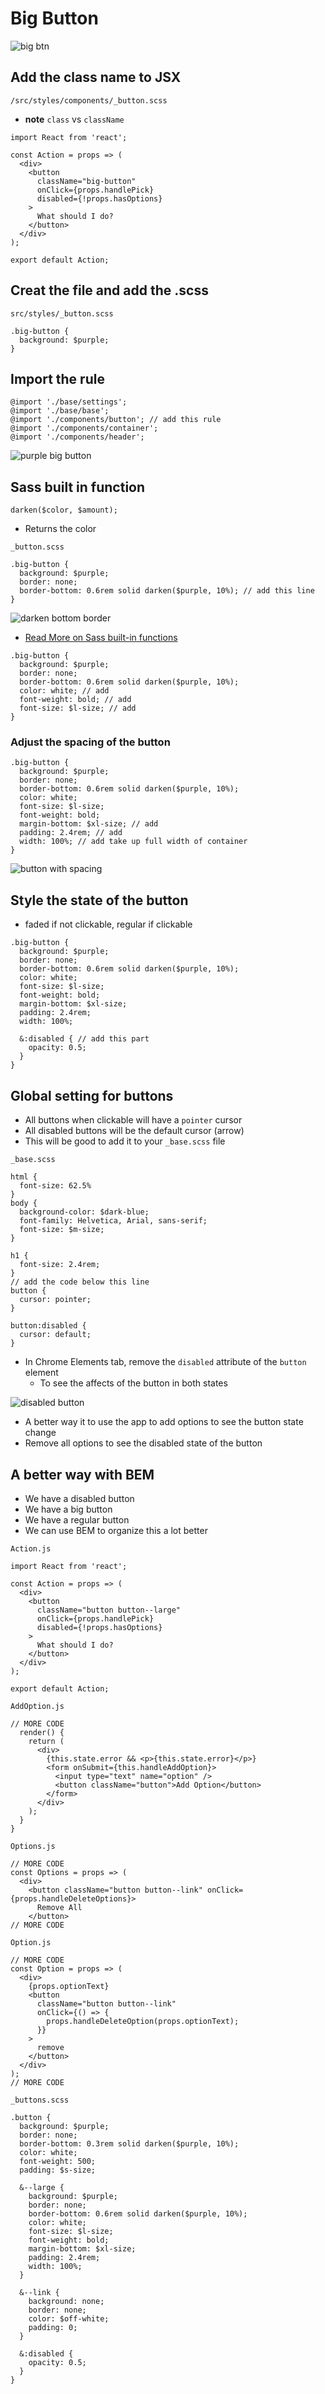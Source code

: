 # Big Button
![big btn](https://i.imgur.com/jXArGlx.png)

## Add the class name to JSX
`/src/styles/components/_button.scss`

* **note** `class` vs `className`

```
import React from 'react';

const Action = props => (
  <div>
    <button
      className="big-button"
      onClick={props.handlePick}
      disabled={!props.hasOptions}
    >
      What should I do?
    </button>
  </div>
);

export default Action;
```

## Creat the file and add the .scss
`src/styles/_button.scss`

```
.big-button {
  background: $purple;
}
```

## Import the rule
```
@import './base/settings';
@import './base/base';
@import './components/button'; // add this rule
@import './components/container';
@import './components/header';
```

![purple big button](https://i.imgur.com/Jl790xI.png)

## Sass built in function
```
darken($color, $amount);
```

* Returns the color

`_button.scss`

```
.big-button {
  background: $purple;
  border: none;
  border-bottom: 0.6rem solid darken($purple, 10%); // add this line
}
```

![darken bottom border](https://i.imgur.com/mV4YQ7M.png)

* [Read More on Sass built-in functions](http://sass-lang.com/documentation/Sass/Script/Functions.html)

```
.big-button {
  background: $purple;
  border: none;
  border-bottom: 0.6rem solid darken($purple, 10%);
  color: white; // add
  font-weight: bold; // add
  font-size: $l-size; // add
}
```

### Adjust the spacing of the button
```
.big-button {
  background: $purple;
  border: none;
  border-bottom: 0.6rem solid darken($purple, 10%);
  color: white;
  font-size: $l-size;
  font-weight: bold;
  margin-bottom: $xl-size; // add
  padding: 2.4rem; // add
  width: 100%; // add take up full width of container
}
```

![button with spacing](https://i.imgur.com/LdeGYSP.png)

## Style the state of the button
* faded if not clickable, regular if clickable

```
.big-button {
  background: $purple;
  border: none;
  border-bottom: 0.6rem solid darken($purple, 10%);
  color: white;
  font-size: $l-size;
  font-weight: bold;
  margin-bottom: $xl-size;
  padding: 2.4rem;
  width: 100%;

  &:disabled { // add this part
    opacity: 0.5;
  }
}
```

## Global setting for buttons
* All buttons when clickable will have a `pointer` cursor
* All disabled buttons will be the default cursor (arrow)
* This will be good to add it to your `_base.scss` file

`_base.scss`

```
html {
  font-size: 62.5%
}
body {
  background-color: $dark-blue;
  font-family: Helvetica, Arial, sans-serif;
  font-size: $m-size;
}

h1 {
  font-size: 2.4rem;
}
// add the code below this line
button {
  cursor: pointer;
}

button:disabled {
  cursor: default;
}
```

* In Chrome Elements tab, remove the `disabled` attribute of the `button` element
    - To see the affects of the button in both states

![disabled button](https://i.imgur.com/mgln5mE.png)

* A better way it to use the app to add options to see the button state change
* Remove all options to see the disabled state of the button

## A better way with BEM
* We have a disabled button
* We have a big button
* We have a regular button
* We can use BEM to organize this a lot better

`Action.js`

```
import React from 'react';

const Action = props => (
  <div>
    <button
      className="button button--large"
      onClick={props.handlePick}
      disabled={!props.hasOptions}
    >
      What should I do?
    </button>
  </div>
);

export default Action;
```

`AddOption.js`

```
// MORE CODE
  render() {
    return (
      <div>
        {this.state.error && <p>{this.state.error}</p>}
        <form onSubmit={this.handleAddOption}>
          <input type="text" name="option" />
          <button className="button">Add Option</button>
        </form>
      </div>
    );
  }
}
```

`Options.js`

```
// MORE CODE
const Options = props => (
  <div>
    <button className="button button--link" onClick={props.handleDeleteOptions}>
      Remove All
    </button>
// MORE CODE
```

`Option.js`

```
// MORE CODE
const Option = props => (
  <div>
    {props.optionText}
    <button
      className="button button--link"
      onClick={() => {
        props.handleDeleteOption(props.optionText);
      }}
    >
      remove
    </button>
  </div>
);
// MORE CODE
```

`_buttons.scss`

```
.button {
  background: $purple;
  border: none;
  border-bottom: 0.3rem solid darken($purple, 10%);
  color: white;
  font-weight: 500;
  padding: $s-size;

  &--large {
    background: $purple;
    border: none;
    border-bottom: 0.6rem solid darken($purple, 10%);
    color: white;
    font-size: $l-size;
    font-weight: bold;
    margin-bottom: $xl-size;
    padding: 2.4rem;
    width: 100%;
  }

  &--link {
    background: none;
    border: none;
    color: $off-white;
    padding: 0;
  }

  &:disabled {
    opacity: 0.5;
  }
}
```

